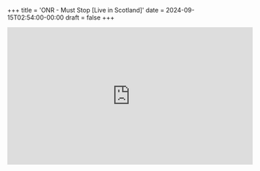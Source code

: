 +++
title = 'ONR - Must Stop [Live in Scotland]'
date = 2024-09-15T02:54:00-00:00
draft = false
+++

<iframe width="560" height="315" src="https://www.youtube.com/embed/n35WfaYhphY?si=ppN93CIe7dNTI_xW" title="YouTube video player" frameborder="0" allow="accelerometer; autoplay; clipboard-write; encrypted-media; gyroscope; picture-in-picture; web-share" referrerpolicy="strict-origin-when-cross-origin" allowfullscreen></iframe>
